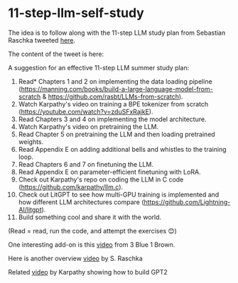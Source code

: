 # 11-step-llm-self-study

The idea is to follow along with the 11-step LLM study plan from Sebastian Raschka tweeted [here](https://github.com/smith478/11-step-llm-self-study.git).

The content of the tweet is here:

A suggestion for an effective 11-step LLM summer study plan:
1) Read* Chapters 1 and 2 on implementing the data loading pipeline (https://manning.com/books/build-a-large-language-model-from-scratch & https://github.com/rasbt/LLMs-from-scratch).
2) Watch Karpathy's video on training a BPE tokenizer from scratch (https://youtube.com/watch?v=zduSFxRajkE).
3) Read Chapters 3 and 4 on implementing the model architecture.
4) Watch Karpathy's video on pretraining the LLM.
5) Read Chapter 5 on pretraining the LLM and then loading pretrained weights.
6) Read Appendix E on adding additional bells and whistles to the training loop.
7) Read Chapters 6 and 7 on finetuning the LLM.
8) Read Appendix E on parameter-efficient finetuning with LoRA.
9) Check out Karpathy's repo on coding the LLM in C code (https://github.com/karpathy/llm.c).
10) Check out LitGPT to see how multi-GPU training is implemented and how different LLM architectures compare (https://github.com/Lightning-AI/litgpt).
11) Build something cool and share it with the world.

(Read = read, run the code, and attempt the exercises 😊)

One interesting add-on is this [video](https://www.youtube.com/watch?v=wjZofJX0v4M&ab_channel=3Blue1Brown) from 3 Blue 1 Brown.

Here is another overview [video](https://www.youtube.com/watch?v=kPGTx4wcm_w&ab_channel=SebastianRaschka) by S. Raschka 

Related [video](https://www.youtube.com/watch?v=l8pRSuU81PU&ab_channel=AndrejKarpathy) by Karpathy showing how to build GPT2
